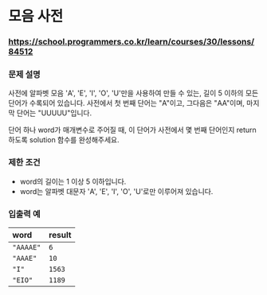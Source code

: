 # 모음 사전

### https://school.programmers.co.kr/learn/courses/30/lessons/84512

### 문제 설명

사전에 알파벳 모음 'A', 'E', 'I', 'O', 'U'만을 사용하여 만들 수 있는, 길이 5 이하의 모든 단어가 수록되어 있습니다. 사전에서 첫 번째 단어는 "A"이고, 그다음은 "AA"이며, 마지막 단어는 "UUUUU"입니다.

단어 하나 word가 매개변수로 주어질 때, 이 단어가 사전에서 몇 번째 단어인지 return 하도록 solution 함수를 완성해주세요.

### 제한 조건

-   word의 길이는 1 이상 5 이하입니다.
-   word는 알파벳 대문자 'A', 'E', 'I', 'O', 'U'로만 이루어져 있습니다.

### 입출력 예

| word      | result |
| :-------- | :----- |
| `"AAAAE"` | `6`    |
| `"AAAE"`  | `10`   |
| `"I"`     | `1563` |
| `"EIO"`   | `1189` |

